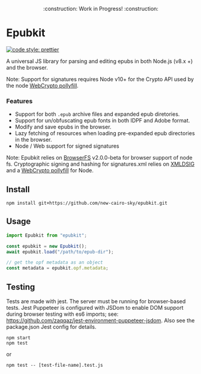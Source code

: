 <p align="center">
    :construction: Work in Progress! :construction:
</p>

# Epubkit

[![code style: prettier](https://img.shields.io/badge/code_style-prettier-ff69b4.svg?style=flat-square)](https://github.com/prettier/prettier)

A universal JS library for parsing and editing epubs in both Node.js (v8.x +) and the browser.

Note: Support for signatures requires Node v10+ for the Crypto API used by the node [WebCrypto pollyfill](https://github.com/PeculiarVentures/webcrypto#readme).

### Features

- Support for both `.epub` archive files and expanded epub diretories.
- Support for un/obfuscating epub fonts in both IDPF and Adobe format.
- Modify and save epubs in the browser.
- Lazy fetching of resources when loading pre-expanded epub directories in the browser.
- Node / Web support for signed signatures

Note: Epubkit relies on [BrowserFS](https://github.com/jvilk/BrowserFS) v2.0.0-beta for browser support of node fs. Cryptographic signing and hashing for signatures.xml relies on [XMLDSIG](https://github.com/PeculiarVentures/xmldsigjs) and a [WebCrypto pollyfill](https://github.com/PeculiarVentures/webcrypto#readme) for Node.

## Install

```
npm install git+https://github.com/new-cairo-sky/epubkit.git
```

## Usage

```js
import Epubkit from "epubkit";

const epubkit = new Epubkit();
await epubkit.load("/path/to/epub-dir");

// get the opf metadata as an object
const metadata = epubkit.opf.metadata;
```

## Testing

Tests are made with jest. The server must be running for browser-based tests.
Jest Puppeteer is configured with JSDom to enable DOM support during browser testing with es6 imports; see: https://github.com/zaqqaz/jest-environment-puppeteer-jsdom. Also see the package.json Jest config for details.

```
npm start
npm test
```

or

```
npm test -- [test-file-name].test.js
```
